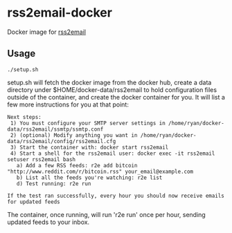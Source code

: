 rss2email-docker
================

Docker image for [rss2email](https://github.com/wking/rss2email)

Usage
-----

    ./setup.sh

setup.sh will fetch the docker image from the docker hub, create a data directory under $HOME/docker-data/rss2email to hold configuration files outside of the container, and create the docker container for you. It will list a few more instructions for you at that point:

    Next steps:
     1) You must configure your SMTP server settings in /home/ryan/docker-data/rss2email/ssmtp/ssmtp.conf
     2) (optional) Modify anything you want in /home/ryan/docker-data/rss2email/config/rss2email.cfg
     3) Start the container with: docker start rss2email
     4) Start a shell for the rss2email user: docker exec -it rss2email setuser rss2email bash
       a) Add a few RSS feeds: r2e add bitcoin "http://www.reddit.com/r/bitcoin.rss" your_email@example.com
       b) List all the feeds you're watching: r2e list
       d) Test running: r2e run

    If the test ran successfully, every hour you should now receive emails for updated feeds

The container, once running, will run 'r2e run' once per hour, sending updated feeds to your inbox.
